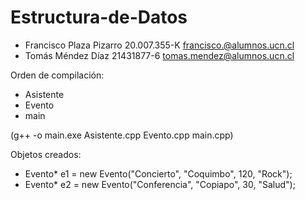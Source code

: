 # Estructura-de-Datos
-   Francisco Plaza Pizarro 20.007.355-K francisco.@alumnos.ucn.cl
-   Tomás Méndez Díaz 21431877-6 tomas.mendez@alumnos.ucn.cl

Orden de compilación:
-   Asistente
-   Evento
-   main

(g++ -o main.exe Asistente.cpp Evento.cpp main.cpp)

Objetos creados:
-   Evento* e1 = new Evento("Concierto", "Coquimbo", 120, "Rock");
-   Evento* e2 = new Evento("Conferencia", "Copiapo", 30, "Salud");
